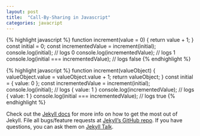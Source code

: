 ```yaml
---
layout: post
title:  "Call-By-Sharing in Javascript"
categories: javacript
---
```

{% highlight javascript %}
function increment(value = 0) {
  return value + 1;
}
const initial = 0;
const incrementedValue = increment(initial);
console.log(initial); // logs 0
console.log(incrementedValue); // logs 1
console.log(initial === incrementedValue); // logs false
{% endhighlight %}

{% highlight javascript %}
function increment(valueObject) {
  valueObject.value = valueObject.value + 1;
  return valueObject;
}
const initial = {
  value: 0
};
const incrementedValue = increment(initial);
console.log(initial); // logs { value: 1 }
console.log(incrementedValue); // logs { value: 1 }
console.log(initial === incrementedValue); // logs true
{% endhighlight %}

Check out the [Jekyll docs][jekyll-docs] for more info on how to get the most out of Jekyll. File all bugs/feature requests at [Jekyll’s GitHub repo][jekyll-gh]. If you have questions, you can ask them on [Jekyll Talk][jekyll-talk].

[jekyll-docs]: https://jekyllrb.com/docs/home
[jekyll-gh]:   https://github.com/jekyll/jekyll
[jekyll-talk]: https://talk.jekyllrb.com/
